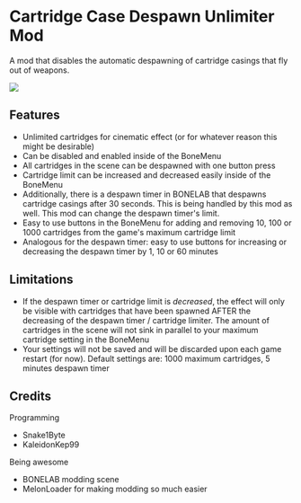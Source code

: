 # Cartridge Case Despawn Unlimiter Mod

A mod that disables the automatic despawning of cartridge casings that fly out of weapons.

![ ](https://imgur.com/KMNaJJM)

## Features

- Unlimited cartridges for cinematic effect (or for whatever reason this might be desirable)
- Can be disabled and enabled inside of the BoneMenu
- All cartridges in the scene can be despawned with one button press
- Cartridge limit can be increased and decreased easily inside of the BoneMenu
- Additionally, there is a despawn timer in BONELAB that despawns cartridge casings after 30 seconds. This is being handled by this mod as well. This mod can change the despawn timer's limit.
- Easy to use buttons in the BoneMenu for adding and removing 10, 100 or 1000 cartridges from the game's maximum cartridge limit
- Analogous for the despawn timer: easy to use buttons for increasing or decreasing the despawn timer by 1, 10 or 60 minutes

## Limitations 

- If the despawn timer or cartridge limit is *decreased*, the effect will only be visible with cartridges that have been spawned AFTER the decreasing of the despawn timer / cartridge limiter. The amount of cartridges in the scene will not sink in parallel to your maximum cartridge setting in the BoneMenu
- Your settings will not be saved and will be discarded upon each game restart (for now). Default settings are: 1000 maximum cartridges, 5 minutes despawn timer

## Credits
Programming
- Snake1Byte
- KaleidonKep99


Being awesome
- BONELAB modding scene
- MelonLoader for making modding so much easier
